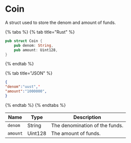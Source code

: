 # Coin

A struct used to store the denom and amount of funds.

{% tabs %}
{% tab title="Rust" %}
```rust
pub struct Coin {
    pub denom: String,
    pub amount: Uint128,
}
```
{% endtab %}

{% tab title="JSON" %}
```json
{
"denom":"uust",'
"amount":"1000000",
}
```
{% endtab %}
{% endtabs %}

| Name     | Type    | Description                    |
| -------- | ------- | ------------------------------ |
| `denom`  | String  | The denomination of the funds. |
| `amount` | Uint128 | The amount of funds.           |
